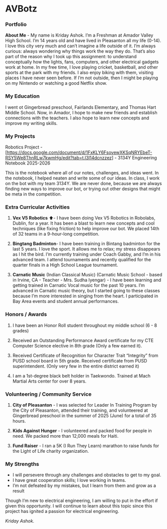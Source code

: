 # AVBotz


### Portfolio

**About Me** - My name is Kriday Ashok. I’m a Freshman at Amador Valley High School. I’m 14 years old and have lived in Pleasanton all my life (0-14). I love this city very much and can’t imagine a life outside of it.  I’m always curious: always wondering why things work the way they do. That’s also part of the reason why I took up this assignment: to understand conceptually how the lights, fans, computers, and other electrical gadgets work at home. In my free time, I love playing cricket, basketball, and other sports at the park with my friends. I also enjoy biking with them, visiting places I have never seen before. If I’m not outside, then I might be playing on my Nintendo or watching a good Netflix show.  

###  My Education
I went ot Gingerbread preschool, Fairlands Elementary, and Thomas Hart Middle School. Now, in Amador, I hope to make new friends and establish connections with the teachers. I also hope to learn new concepts and improve my writing skills. 

###  My Projects 

Robotics Project -[https://docs.google.com/document/d/1FxKLY6FsovewXKSqNRYEbeT-RSY5We8ThnRLw7kwmHg/edit?tab=t.l3l14dcnzzez] -  3134Y Engineering Notebook 2025-2026

This is the notebook where all of our notes, challenges, and ideas went. In the notebook, I helped neaten and write some of our ideas. In class, I work on the bot with my team 3134Y. We are never done, because we are always finding new ways to improve our bot, or trying out other designs that might be meta in the competition. 

###  Extra Curricular Activities  

1.  **Vex V5 Robotics** ⬆️- I have been doing Vex V5 Robotics in Robolabs, Dublin, for a year. It has been a blast to learn new concepts and cool techniques (like fixing friction) to help improve our bot. We placed 14th of 32 teams in a 9-hour-long competition. 

2. **Bingtang Badminton**- I have been training in Bintang badminton for the last 5 years. I love the sport. It allows me to relax; my stress disappears as I hit the bird. I’m currently training under Coach Gabby, and I’m in his advanced team. I attend tournaments and recently qualified for the quarter finals in a High School League tournament. 

3. **Carnatic Music** (Indian Classical Music) (Carnatic Music School - based in Irvine, CA - Teacher - Mrs. Sudha Iyengar) - I have been learning and getting trained in Carnatic Vocal music for the past 10 years. I’m advanced in Carnatic music theory, but I started going to these classes because I’m more interested in singing from the heart. I participated in Bay Area events and student annual performances. 

###  Honors / Awards 

1. I have been an Honor Roll student throughout my middle school (6 - 8 grades)

2. Received an Outstanding Performance Award certificate for my CTE Computer Science elective in 8th grade (Only a few earned it).

3. Received Certificate of Recognition for Character Trait “Integrity” from PUSD school board in 5th grade. Received certificate from PUSD superintendent. (Only very few in the entire district earned it)

4. I am a 1st-degree black belt holder in Taekwondo. Trained at Mach Martial Arts center for over 8 years. 




### Volunteering / Community Service 

1. **City of Pleasanton** - I was selected for Leader In Training Program by the City of Pleasanton, attended their training, and volunteered at Gingerbread preschool in the summer of 2025 (June) for a total of 35 hours.

2. **Kids Against Hunger** - I volunteered and packed food for people in need. We packed more than 12,000 meals for Haiti.

3. **Fund Raiser** - I ran a 5K (I Run They Learn) marathon to raise funds for the Light of Life charity organization.

### My Strengths

- I will persevere through any challenges and obstacles to get to my goal.
- I have great cooperation skills; I love working in teams.
- I’m not defeated by my mistakes, but I learn from them and grow as a result
  

Though I’m new to electrical engineering, I am willing to put in the effort if given this opportunity. I will continue to learn about this topic since this project has ignited a passion for electrical engineering.


*Kriday Ashok.*


